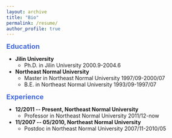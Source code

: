 ```yaml
---
layout: archive
title: "Bio"
permalink: /resume/
author_profile: true
---
```


<!-- ## Bio -->

<!-- ## Education -->
<font color=RoyalBlue size=4><b>Education</b></font>
* **Jilin University** 
  - Ph.D. in Jilin University 2000.9-2004.6
* **Northeast Normal University**
  - Master in Northeast Normal University  1997/09-2000/07
  - B.E. in  Northeast Normal University  1993/09-1997/07


<!-- ## Experience -->
<font color=RoyalBlue size=4><b>Experience</b></font>
* **12/2011 -- Present, Northeast Normal University**
  - Professor in Northeast Normal University 2011/12-now
* **11/2007 -- 05/2010, Northeast Normal University**
  - Postdoc in Northeast Normal University 2007/11-2010/05
